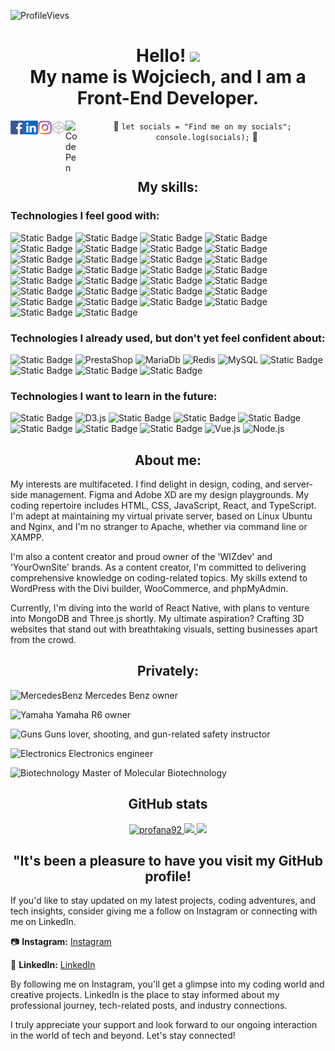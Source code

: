 ![ProfileVievs](https://komarev.com/ghpvc/?username=Profana92&colorcolor=blueviolet&style=flat-square)

<h1 align="center">Hello! <img src="https://media.giphy.com/media/hvRJCLFzcasrR4ia7z/giphy.gif" width="25px"></br> 
  My name is Wojciech, and I am a Front-End Developer. </h1>

<a href="https://www.facebook.com/wojciech.em.14/">
  <img align="left" alt="Facebook" width="22px" src="https://github.com/Profana92/Profana92/blob/main/Facebook_icon_2013.svg" />
</a>

<a href="https://www.linkedin.com/in/wojciech-marczak/">
  <img align="left" alt="LinkedIN" width="22px" src="https://github.com/Profana92/Profana92/blob/main/linkedin.svg" />
</a>
<a href="https://www.instagram.com/wizdevlabs/">
  <img align="left" alt="Instagram" width="22px" src="https://github.com/Profana92/Profana92/blob/main/Instagram.svg" />
</a>
<a href="https://codepen.io/profana92">
  <img align="left" alt="CodePen" width="22px" src="https://github.com/Profana92/Profana92/blob/main/370725.svg" />
</a>
<a href="https://www.instructables.com/member/WojciechM3/">
  <img align="left" alt="CodePen" width="22px" src="https://www.instructables.com/assets/img/instructables-logo-v2.png" />
</a>
<p align="center">🙂 <code color="red">let socials = "Find me on my socials";
  console.log(socials);</code> 🙂</p><br>


<h2 align="center">My skills:</h2>

<h3>Technologies I feel good with:</h3>

![Static Badge](https://img.shields.io/badge/-HTML5-E34F26?style=for-the-badge&logo=html5&logoColor=white)
![Static Badge](https://img.shields.io/badge/-CSS3-1572B6?style=for-the-badge&logo=css3&logoColor=white)
![Static Badge](https://img.shields.io/badge/tailwindcss-x?style=for-the-badge&logo=tailwindcss&logoColor=white&color=%2306B6D4)
![Static Badge](https://img.shields.io/badge/-JavaScript-F7DF1E?style=for-the-badge&logo=javascript&logoColor=white)
![Static Badge](https://img.shields.io/badge/-React-61DAFB?style=for-the-badge&logo=React&logoColor=white)
![Static Badge](https://img.shields.io/badge/typescript-x?style=for-the-badge&logo=typescript&logoColor=white&color=%233178C6)
![Static Badge](https://img.shields.io/badge/axios-x?style=for-the-badge&logo=axios&logoColor=white&color=%235A29E4)
![Static Badge](https://img.shields.io/badge/vite-x?style=for-the-badge&logo=vite&logoColor=white&color=%23646CFF)
![Static Badge](https://img.shields.io/badge/Create%20react%20app-x?style=for-the-badge&logo=createreactapp&logoColor=white&color=%2309D3AC)
![Static Badge](https://img.shields.io/badge/React%20Router-x?style=for-the-badge&logo=ReactRouter&logoColor=white&color=%23CA4245)
![Static Badge](https://img.shields.io/badge/redux-x?style=for-the-badge&logo=redux&logoColor=white&color=%23764ABC)
![Static Badge](https://img.shields.io/badge/i18next-x?style=for-the-badge&logo=i18next&logoColor=white&color=%2326A69A)
![Static Badge](https://img.shields.io/badge/cssmodules-x?style=for-the-badge&logo=cssmodules&logoColor=white&color=%23000000)
![Static Badge](https://img.shields.io/badge/framer-x?style=for-the-badge&logo=framer&logoColor=white&color=%230055FF)
![Static Badge](https://img.shields.io/badge/express-x?style=for-the-badge&logo=express&logoColor=white&color=%23000000)
![Static Badge](https://img.shields.io/badge/react%20hook%20form-x?style=for-the-badge&logo=reacthookform&logoColor=white&color=%23EC5990)
![Static Badge](https://img.shields.io/badge/-WordPress-21759B?style=for-the-badge&logo=WordPress&logoColor=white)
![Static Badge](https://img.shields.io/badge/-Woocommerce-96588A?style=for-the-badge&logo=Woo&logoColor=white)
![Static Badge](https://img.shields.io/badge/-Figma-F24E1E?style=for-the-badge&logo=Figma&logoColor=white)
![Static Badge](https://img.shields.io/badge/-Adobe%20XD-FF61F6?style=for-the-badge&logo=Adobe%20XD&logoColor=white)
![Static Badge](https://img.shields.io/badge/-GIMP-5C5543?style=for-the-badge&logo=GIMP&logoColor=white)
![Static Badge](https://img.shields.io/badge/git-x?style=for-the-badge&logo=git&color=%23F05032&logoColor=white)
![Static Badge](https://img.shields.io/badge/-GitHub-181717?style=for-the-badge&logo=github&logoColor=white)
![Static Badge](https://img.shields.io/badge/-Linux-FCC624?style=for-the-badge&logo=linux&logoColor=white)
![Static Badge](https://img.shields.io/badge/ubuntu-x?style=for-the-badge&logo=ubuntu&logoColor=white&color=%23E95420)
![Static Badge](https://img.shields.io/badge/-Windows-0078D4?style=for-the-badge&logo=windows11&logoColor=white)
![Static Badge](https://img.shields.io/badge/-Apache-D22128?style=for-the-badge&logo=Apache&logoColor=white)
![Static Badge](https://img.shields.io/badge/xampp-x?style=for-the-badge&logo=xampp&logoColor=white&color=%23FB7A24)
![Static Badge](https://img.shields.io/badge/-NGINX-008e36?style=for-the-badge&logo=NGINX&logoColor=white)
![Static Badge](https://img.shields.io/badge/-phpMyAdmin-6C78AF?style=for-the-badge&logo=phpMyAdmin&logoColor=white)

<h3>Technologies I already used, but don't yet feel confident about:</h3>

![Static Badge](https://img.shields.io/badge/mongodb-x?style=for-the-badge&logo=mongodb&logoColor=white&color=%2347A248)
![PrestaShop](https://img.shields.io/badge/-PrestaShop-DF0067?style=for-the-badge&logo=PrestaShop&logoColor=white)
![MariaDb](https://img.shields.io/badge/-MariaDB-003545?style=for-the-badge&logo=MariaDB&logoColor=white)
![Redis](https://img.shields.io/badge/-Redis-DC382D?style=for-the-badge&logo=Redis&logoColor=white)
![MySQL](https://img.shields.io/badge/-MySQL-4479A1?style=for-the-badge&logo=mysql&logoColor=white)
![Static Badge](https://img.shields.io/badge/blender-x?style=for-the-badge&logo=blender&logoColor=white&color=%23E87D0D)
![Static Badge](https://img.shields.io/badge/adobeillustrator-x?style=for-the-badge&logo=adobeillustrator&logoColor=white&color=%23FF9A00)
![Static Badge](https://img.shields.io/badge/adobe%20photoshop-x?style=for-the-badge&logo=adobephotoshop&logoColor=white&color=%2331A8FF)
![Static Badge](https://img.shields.io/badge/zod-x?style=for-the-badge&logo=zod&logoColor=white&color=%233E67B1)

<h3>Technologies I want to learn in the future:</h3>

![Static Badge](https://img.shields.io/badge/next.js-x?style=for-the-badge&logo=nextdotjs&logoColor=white&color=%23000000)
![D3.js](https://img.shields.io/badge/-D3.js-d17449?style=for-the-badge&logo=D3.js&logoColor=white)
![Static Badge](https://img.shields.io/badge/docker-x?style=for-the-badge&logo=docker&logoColor=white&color=%232496ED)
![Static Badge](https://img.shields.io/badge/jest-x?style=for-the-badge&logo=jest&logoColor=white&color=%23C21325)
![Static Badge](https://img.shields.io/badge/testinglibrary-x?style=for-the-badge&logo=testinglibrary&logoColor=white&color=%23E33332)
![Static Badge](https://img.shields.io/badge/vitest-x?style=for-the-badge&logo=vitest&logoColor=white&color=%236E9F18)
![Static Badge](https://img.shields.io/badge/three.js-x?style=for-the-badge&logo=threedotjs&logoColor=white&color=%23000000)
![Static Badge](https://img.shields.io/badge/svelte-x?style=for-the-badge&logo=svelte&logoColor=white&color=%23FF3E00)
![Vue.js](https://img.shields.io/badge/-Vue.js-00b37b?style=for-the-badge&logo=Vue.js&logoColor=314559)
![Node.js](https://img.shields.io/badge/-Node.js-339933?style=for-the-badge&logo=Node.js&logoColor=white)

<h2 align="center">About me:</h2>
<p>My interests are multifaceted. I find delight in design, coding, and server-side management. Figma and Adobe XD are my design playgrounds. My coding repertoire includes HTML, CSS, JavaScript, React, and TypeScript. I'm adept at maintaining my virtual private server, based on Linux Ubuntu and Nginx, and I'm no stranger to Apache, whether via command line or XAMPP.</p>
<p>I'm also a content creator and proud owner of the 'WIZdev' and 'YourOwnSite' brands. As a content creator, I'm committed to delivering comprehensive knowledge on coding-related topics. My skills extend to WordPress with the Divi builder, WooCommerce, and phpMyAdmin.</p>
<p>Currently, I'm diving into the world of React Native, with plans to venture into MongoDB and Three.js shortly. My ultimate aspiration? Crafting 3D websites that stand out with breathtaking visuals, setting businesses apart from the crowd.</p>

<h2 align="center">Privately:</h2>

![MercedesBenz](https://img.shields.io/badge/-Mercedes-white?style=for-the-badge&logo=Mercedes&logoColor=black)
Mercedes Benz owner

![Yamaha](https://img.shields.io/badge/-Yamaha-white?style=for-the-badge&logo=Yamaha%20Corporation&logoColor=black)
Yamaha R6 owner 

![Guns](https://img.shields.io/badge/-GunLover-white?style=for-the-badge&logo=Counter-Strike&logoColor=black)
Guns lover, shooting, and gun-related safety instructor 

![Electronics](https://img.shields.io/badge/-Electronics-white?style=for-the-badge&logo=STMicroelectronics&logoColor=black)
Electronics engineer 

![Biotechnology](https://img.shields.io/badge/-Biotechnology-white?style=for-the-badge&logo=Microgenetics&logoColor=black)
Master of Molecular Biotechnology 

<h2 align="center"> GitHub stats</h2>

  <div align="center">
    <a href="https://github.com/denvercoder1/github-readme-streak-stats" title="Go to Source">
      <img height=200 src="https://github-readme-streak-stats.herokuapp.com/?user=profana92&theme=react&border=61dafb&hide_border=true" alt="profana92" />
    </a>   <a href="https://github.com/anuraghazra/github-readme-stats">
      <img height=200 src="https://github-readme-stats.vercel.app/api/top-langs/?username=profana92&hide=c%23,powershell,Mathematica,Ruby,Objective-C,Objective-C%2b%2b,Cuda&title_color=61dafb&text_color=ffffff&icon_color=61dafb&bg_color=20232a&langs_count=8&layout=compact&border_color=61dafb&hide_border=true" />
    </a>
    <a href="https://github.com/anuraghazra/github-readme-stats" title="Go to Source">
      <img height=200 src="https://github-readme-stats.vercel.app/api?username=profana92&show_icons=true&theme=react&border_color=61dafb&hide_border=true" />
    </a>
  </div>


<h2 align="center">"It's been a pleasure to have you visit my GitHub profile!</h2> 
  
<p>If you'd like to stay updated on my latest projects, coding adventures, and tech insights, consider giving me a follow on Instagram or connecting with me on LinkedIn.</p>

📷 **Instagram:** [Instagram](https://www.instagram.com/wizdevlabs/)

👥 **LinkedIn:** [LinkedIn](https://www.linkedin.com/in/wojciech-marczak/)

<p>By following me on Instagram, you'll get a glimpse into my coding world and creative projects. LinkedIn is the place to stay informed about my professional journey, tech-related posts, and industry connections.</p>

<p>I truly appreciate your support and look forward to our ongoing interaction in the world of tech and beyond. Let's stay connected!</p>


